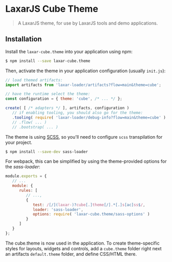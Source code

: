 # LaxarJS Cube Theme

> A LaxarJS theme, for use by LaxarJS tools and demo applications.


## Installation

Install the `laxar-cube.theme` into your application using npm:

```sh
$ npm install --save laxar-cube.theme
```

Then, activate the theme in your application configuration (usually `init.js`):

```js
// load themed artifacts:
import artifacts from 'laxar-loader/artifacts?flow=main&theme=cube';

// have the runtime select the theme:
const configuration = { theme: 'cube', /* ... */ };

create( [ /* adapters */ ], artifacts, configuration )
   // if enabling tooling, you should also go for the theme:
   .tooling( require( 'laxar-loader/debug-info?flow=main&theme=cube' ) )
   // .flow( ... )
   // .bootstrap( ... )
```

The theme is using [SCSS](http://sass-lang.com/), so you'll need to configure `scss` transpilation for your project.

```sh
$ npm install --save-dev sass-loader
```

For webpack, this can be simplified by using the theme-provided options for the _sass-loader_:

```js
module.exports = {
   // ...
   module: {
      rules: [
         // ...,
         {
            test: /[/](laxar-)?cube[.]theme[/].*[.]s[ac]ss$/,
            loader: 'sass-loader',
            options: require( 'laxar-cube.theme/sass-options' )
         }
      ]
   }
};
```

The cube.theme is now used in the application.
To create theme-specific styles for layouts, widgets and controls, add a `cube.theme` folder right next an artifacts `default.theme` folder, and define CSS/HTML there.
